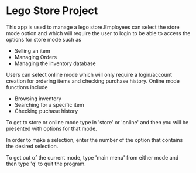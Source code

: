 # Lego Store Project
This app is used to manage a lego store.Employees can select the store mode option and which will require
the user to login to be able to access the options for store mode such as
   - Selling an item
   - Managing Orders
   - Managing the inventory database
   
Users can select online mode which will only require a login/account creation for ordering items 
and checking purchase history. Online mode functions include
   - Browsing inventory
   - Searching for a specific item
   - Checking puchase history

To get to store or online mode type in 'store' or 'online' and then you will be presented with options for that mode. 

In order to make a selection, enter the number of the option that contains the desired selection. 

To get out of the current mode, type 'main menu' from either mode and then type 'q' to quit the program. 
